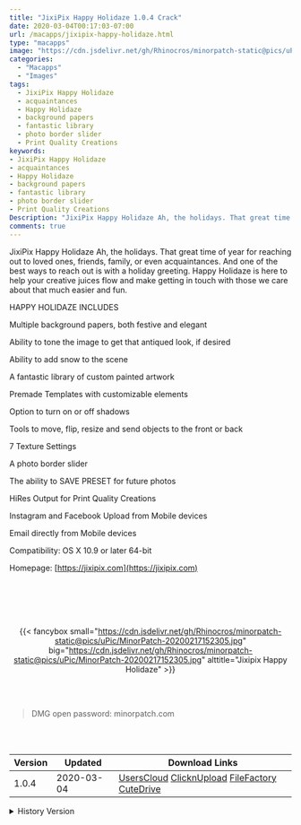 ```yaml
---
title: "JixiPix Happy Holidaze 1.0.4 Crack"
date: 2020-03-04T00:17:03-07:00
url: /macapps/jixipix-happy-holidaze.html
type: "macapps"
image: "https://cdn.jsdelivr.net/gh/Rhinocros/minorpatch-static@pics/uPic/lRYEu8.png"
categories:
  - "Macapps"
  - "Images"
tags:
  - JixiPix Happy Holidaze
  - acquaintances
  - Happy Holidaze
  - background papers
  - fantastic library
  - photo border slider
  - Print Quality Creations
keywords:
- JixiPix Happy Holidaze
- acquaintances
- Happy Holidaze
- background papers
- fantastic library
- photo border slider
- Print Quality Creations
Description: "JixiPix Happy Holidaze Ah, the holidays. That great time of year for reaching out to loved ones, friends, family, or even acquaintances. And one of the best ways to reach out is with a holiday greeting."
comments: true
---
```


JixiPix Happy Holidaze Ah, the holidays. That great time of year for reaching out to loved ones, friends, family, or even acquaintances. And one of the best ways to reach out is with a holiday greeting. Happy Holidaze is here to help your creative juices flow and make getting in touch with those we care about that much easier and fun.

HAPPY HOLIDAZE INCLUDES

Multiple background papers, both festive and elegant

Ability to tone the image to get that antiqued look, if desired

Ability to add snow to the scene

A fantastic library of custom painted artwork

Premade Templates with customizable elements

Option to turn on or off shadows

Tools to move, flip, resize and send objects to the front or back

7 Texture Settings

A photo border slider

The ability to SAVE PRESET for future photos

HiRes Output for Print Quality Creations

Instagram and Facebook Upload from Mobile devices

Email directly from Mobile devices



Compatibility: OS X 10.9 or later 64-bit  

Homepage: [https://jixipix.com](https://jixipix.com)


<br/>
<br/>
<script async src="https://pagead2.googlesyndication.com/pagead/js/adsbygoogle.js"></script>
<ins class="adsbygoogle"
     style="display:block; text-align:center;"
     data-ad-layout="in-article"
     data-ad-format="fluid"
     data-ad-client="ca-pub-8746275014476192"
     data-ad-slot="5144997159"></ins>
<script>
     (adsbygoogle = window.adsbygoogle || []).push({});
</script>
<br/>
<br/>


<center>

{{< fancybox small="https://cdn.jsdelivr.net/gh/Rhinocros/minorpatch-static@pics/uPic/MinorPatch-20200217152305.jpg" big="https://cdn.jsdelivr.net/gh/Rhinocros/minorpatch-static@pics/uPic/MinorPatch-20200217152305.jpg" alttitle="Jixipix Happy Holidaze" >}}

</center>

<br/>
<br/>


> DMG open password: minorpatch.com

<br/>

<br/>
<div id="history_version" class="history_version">

| Version | Updated | Download Links |
| ---- | ---- | ---- |
| 1.0.4 | 2020-03-04 | [UsersCloud](https://ouo.io/AIbE0E)   [ClicknUpload](https://ouo.io/ChbyiX)   [FileFactory](https://ouo.io/jYayegZ)   [CuteDrive](https://ouo.io/BpkogSl) |
<details>
<summary>History Version</summary>

| Version | Updated | Download Links |
| ---- | ---- | ---- |
| 1.0.2 | 2020-02-17 | [UsersCloud](https://ouo.io/bEtAqn)   [ClicknUpload](https://ouo.io/GAwJbk)   [Mega](https://ouo.io/fqtDTm)   [CuteDrive](https://ouo.io/mDrzNy) |
</details>

</div>
